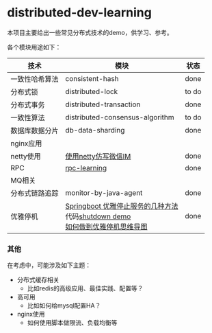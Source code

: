 # distributed-dev-learning

本项目主要给出一些常见分布式技术的demo，供学习、参考。

各个模块用途如下：

| 技术           | 模块                                                         | 状态  |
| -------------- | ------------------------------------------------------------ | ----- |
| 一致性哈希算法 | consistent-hash                                              | done  |
| 分布式锁       | distributed-lock                                             | to do |
| 分布式事务     | distributed-transaction                                      | done  |
| 一致性算法     | distributed-consensus-algorithm                              | to do |
| 数据库数据分片 | db-data-sharding                                             | done  |
| nginx应用      |                                                              |       |
| netty使用      | [使用netty仿写微信IM](https://github.com/evasnowind/netty-im) | done  |
| RPC            | [rpc-learning](https://github.com/evasnowind/rpc-learning)   | done  |
| MQ相关         |                                                              |       |
| 分布式链路追踪 | monitor-by-java-agent                                        | done  |
| 优雅停机       | [Springboot 优雅停止服务的几种方法](https://www.cnblogs.com/huangqingshi/p/11370291.html)   <br/>代码[shutdown demo](https://github.com/evasnowind/shutdowndemo)<br/>[如何做到优雅停机思维导图](docs/如何做到优雅停机.xmind) | done  |



### 其他

在考虑中，可能涉及如下主题：

- 分布式缓存相关
  - 比如redis的高级应用、最佳实践、配置等？
- 高可用
  - 比如如何给mysql配置HA？
- nginx使用
  - 如何使用脚本做限流、负载均衡等